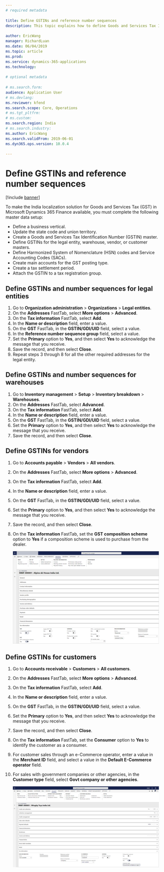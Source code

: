 ```yaml
---
# required metadata

title: Define GSTINs and reference number sequences
description: This topic explains how to define Goods and Services Tax Identification Numbers (GSTINs) and reference number sequences for legal entity, warehouse, vendor, and customer masters. This task is part of the master data setup that is required to make the India localization solution for GST available.

author: EricWang
manager: RichardLuan
ms.date: 06/04/2019
ms.topic: article
ms.prod: 
ms.service: dynamics-365-applications
ms.technology: 

# optional metadata

# ms.search.form: 
audience: Application User
# ms.devlang: 
ms.reviewer: kfend
ms.search.scope: Core, Operations
# ms.tgt_pltfrm: 
# ms.custom: 
ms.search.region: India
# ms.search.industry: 
ms.author: EricWang
ms.search.validFrom: 2019-06-01
ms.dyn365.ops.version: 10.0.4

---
```


# Define GSTINs and reference number sequences

[!include [banner](../includes/banner.md)]

To make the India localization solution for Goods and Services Tax (GST) in Microsoft Dynamics 365 Finance available, you must complete the following master data setup:

- Define a business vertical.
- Update the state code and union territory.
- Create a Goods and Services Tax Identification Number (GSTIN) master.
- Define GSTINs for the legal entity, warehouse, vendor, or customer masters.
- Define Harmonized System of Nomenclature (HSN) codes and Service Accounting Codes (SACs).
- Create main accounts for the GST posting type.
- Create a tax settlement period.
- Attach the GSTIN to a tax registration group.

## Define GSTINs and number sequences for legal entities

1. Go to **Organization administration** \> **Organizations** \> **Legal entities**.
2. On the **Addresses** FastTab, select **More options** \> **Advanced**.
3. On the **Tax information** FastTab, select **Add**.
4. In the **Name or description** field, enter a value.
5. On the **GST** FastTab, in the **GSTIN/GDI/UID** field, select a value.
6. In the **Reference number sequence group** field, select a value.
7. Set the **Primary** option to **Yes**, and then select **Yes** to acknowledge the message that you receive.
8. Save the record, and then select **Close**.
9. Repeat steps 3 through 8 for all the other required addresses for the legal entity.

## Define GSTINs and number sequences for warehouses

1. Go to **Inventory management** \> **Setup** \> **Inventory breakdown** \> **Warehouses**.
2. On the **Addresses** FastTab, select **Advanced**.
2. On the **Tax information** FastTab, select **Add**.
3. In the **Name or description** field, enter a value.
4. On the **GST** FastTab, in the **GSTIN/GDI/UID** field, select a value.
5. Set the **Primary** option to **Yes**, and then select **Yes** to acknowledge the message that you receive.
6. Save the record, and then select **Close**.


## Define GSTINs for vendors

1. Go to **Accounts payable** \> **Vendors** \> **All vendors**.
2. On the **Addresses** FastTab, select **More options** \> **Advanced**.
3. On the **Tax information** FastTab, select **Add**.
4. In the **Name or description** field, enter a value.
5. On the **GST** FastTab, in the **GSTIN/GDI/UID** field, select a value.
6. Set the **Primary** option to **Yes**, and then select **Yes** to acknowledge the message that you receive.
7. Save the record, and then select **Close**.
8. On the **Tax information** FastTab, set the **GST composition scheme** option to **Yes** if a composition scheme is used to purchase from the dealer.

    ![Composite dealer](media/Composite-Dealer_upd.png)

## Define GSTINs for customers

1. Go to **Accounts receivable** \> **Customers** \> **All customers**.
2. On the **Addresses** FastTab, select **More options** \> **Advanced**.
3. On the **Tax information** FastTab, select **Add**.
4. In the **Name or description** field, enter a value.
5. On the **GST** FastTab, in the **GSTIN/GDI/UID** field, select a value.
6. Set the **Primary** option to **Yes**, and then select **Yes** to acknowledge the message that you receive.
7. Save the record, and then select **Close**.
8. On the **Tax information** FastTab, set the **Consumer** option to **Yes** to identify the customer as a consumer.
9. For customer sales through an e-Commerce operator, enter a value in the **Merchant ID** field, and select a value in the **Default E-Commerce operator** field.
10. For sales with government companies or other agencies, in the **Customer type** field, select **Govt company or other agencies**.

    ![Tax information FastTab](media/E-commerce-operator_upd.png)
